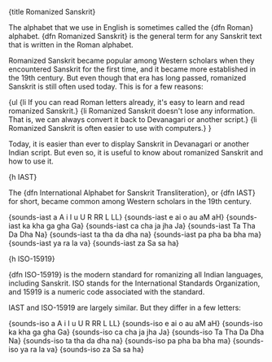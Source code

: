 {title Romanized Sanskrit}


The alphabet that we use in English is sometimes called the {dfn Roman}
alphabet. {dfn Romanized Sanskrit} is the general term for any Sanskrit text
that is written in the Roman alphabet.

Romanized Sanskrit became popular among Western scholars when they encountered
Sanskrit for the first time, and it became more established in the 19th
century. But even though that era has long passed, romanized Sanskrit is still
often used today. This is for a few reasons:

{ul
    {li If you can read Roman letters already, it's easy to learn and read
    romanized Sanskrit.}
    {li Romanized Sanskrit doesn't lose any information. That is, we can always
    convert it back to Devanagari or another script.}
    {li Romanized Sanskrit is often easier to use with computers.}
}

Today, it is easier than ever to display Sanskrit in Devanagari or another
Indian script. But even so, it is useful to know about romanized Sanskrit and
how to use it.


{h IAST}

The {dfn International Alphabet for Sanskrit Transliteration}, or {dfn IAST}
for short, became common among Western scholars in the 19th century.

{sounds-iast a A i I u U R RR L LL}
{sounds-iast e ai o au aM aH}
{sounds-iast ka kha ga gha Ga}
{sounds-iast ca cha ja jha Ja}
{sounds-iast Ta Tha Da Dha Na}
{sounds-iast ta tha da dha na}
{sounds-iast pa pha ba bha ma}
{sounds-iast ya ra la va}
{sounds-iast za Sa sa ha}


{h ISO-15919}

{dfn ISO-15919} is the modern standard for romanizing all Indian languages,
including Sanskrit. ISO stands for the International Standards Organization,
and 15919 is a numeric code associated with the standard.

IAST and ISO-15919 are largely similar. But they differ in a few letters:

{sounds-iso a A i I u U R RR L LL}
{sounds-iso e ai o au aM aH}
{sounds-iso ka kha ga gha Ga}
{sounds-iso ca cha ja jha Ja}
{sounds-iso Ta Tha Da Dha Na}
{sounds-iso ta tha da dha na}
{sounds-iso pa pha ba bha ma}
{sounds-iso ya ra la va}
{sounds-iso za Sa sa ha}


